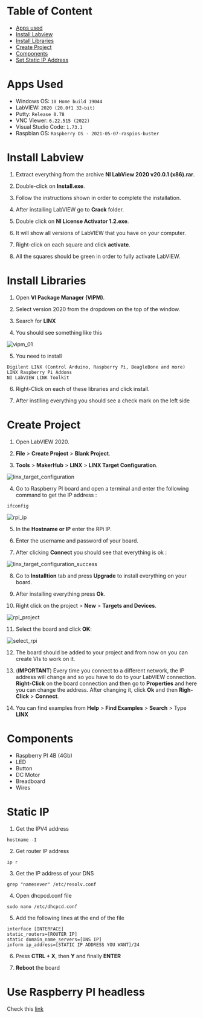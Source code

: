 # Table of Content

- [Apps used](#apps-used)
- [Install Labview](#install-labview)
- [Install Libraries](#install-libraries)
- [Create Project](#create-project)
- [Components](#components)
- [Set Static IP Address](#static-ip)

# Apps Used

- Windows OS: `10 Home build 19044`
- LabVIEW: `2020 (20.0f1 32-bit)`
- Putty: `Release 0.78`
- VNC Viewer: `6.22.515 (2022)`
- Visual Studio Code: `1.73.1`
- Raspbian OS: `Raspberry OS - 2021-05-07-raspios-buster`

# Install Labview

1. Extract everything from the archive  **NI LabView 2020 v20.0.1 (x86).rar**.

2. Double-click on **Install.exe**.

3. Follow the instructions shown in order to complete the installation.

4. After installing LabVIEW go to **Crack** folder.

5. Double click on **NI License Activator 1.2.exe**.

6. It will show all versions of LabVIEW that you have on your computer.

7. Right-click on each square and click **activate**.

8. All the squares should be green in order to fully activate LabVIEW.

# Install Libraries

1. Open **VI Package Manager (VIPM)**.

2. Select version 2020 from the dropdown on the top of the window.

3. Search for **LINX**

4. You should see something like this

![vipm_01](/media/vipm_01.png)

5. You need to install 

```
Digilent LINX (Control Arduino, Raspberry Pi, BeagleBone and more)
LINX Raspberry Pi Addons
NI LabVIEW LINK Toolkit
```

6. Right-Click on each of these libraries and click install.

7. After instlling everything you should see a check mark on the left side

# Create Project

1. Open LabVIEW 2020.

2. **File** > **Create Project** > **Blank Project**.

3. **Tools** > **MakerHub** > **LINX** > **LINX Target Configuration**.

![linx_target_configuration](/media/linx_target_config.png)

4. Go to Raspberry PI board and open a terminal and enter the following command to get the IP address : 

```
ifconfig
```

![rpi_ip](/media/rpi_ip.png)

5. In the **Hostname or IP** enter the RPi IP.

6. Enter the username and password of your board.

7. After clicking **Connect** you should see that everything is ok : 

![linx_target_configuration_success](/media/linx_target_config_success.png)

8. Go to **Installtion** tab and press **Upgrade** to install everything on your board.

9. After installing everything press **Ok**.

10. Right click on the project > **New** > **Targets and Devices**.

![rpi_project](/media/rpi_project.png)

11. Select the board and click **OK**:

![select_rpi](/media/select_rpi.png)

12. The board should be added to your project and from now on you can create VIs to work on it.

13. (**IMPORTANT**) Every time you connect to a different network, the IP address will change and so you have to do to your LabVIEW connection. **Right-Click** on the board connection and then go to **Properties** and here you can change the address. After changing it, click **Ok** and then **Righ-Click** > **Connect**. 

14. You can find examples from **Help** > **Find Examples** > **Search** > Type **LINX**

# Components

- Raspberry PI 4B (4Gb)
- LED
- Button
- DC Motor
- Breadboard
- Wires

# Static IP

1. Get the IPV4 address

```
hostname -I
```

2. Get router IP address

```
ip r
```

3. Get the IP address of your DNS

```
grep "namesever" /etc/resolv.conf
```

4. Open dhcpcd.conf file

```
sudo nano /etc/dhcpcd.conf
```

5. Add the following lines at the end of the file

```
interface [INTERFACE]
static_routers=[ROUTER IP]
static domain_name_servers=[DNS IP]
inform ip_address=[STATIC IP ADDRESS YOU WANT]/24
```

6. Press **CTRL + X**, then **Y** and finally **ENTER**

7. **Reboot** the board

# Use Raspberry PI headless

Check this [link](https://www.tomshardware.com/reviews/raspberry-pi-headless-setup-how-to,6028.html)